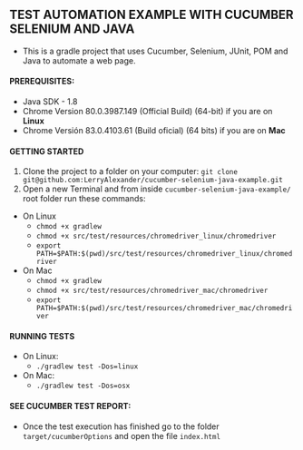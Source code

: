 ## TEST AUTOMATION EXAMPLE WITH CUCUMBER SELENIUM AND JAVA
- This is a gradle project that uses Cucumber, Selenium, JUnit, POM and Java to automate a web page.

#### PREREQUISITES:
* Java SDK - 1.8
* Chrome Version 80.0.3987.149 (Official Build) (64-bit) if you are on **Linux**
* Chrome Versión 83.0.4103.61 (Build oficial) (64 bits) if you are on **Mac**

#### GETTING STARTED
1) Clone the project to a folder on your computer: `git clone git@github.com:LerryAlexander/cucumber-selenium-java-example.git` 
2) Open a new Terminal and from inside `cucumber-selenium-java-example/` root folder run these commands: 
  - On Linux
    - `chmod +x gradlew`
    - `chmod +x src/test/resources/chromedriver_linux/chromedriver`
    - `export PATH=$PATH:$(pwd)/src/test/resources/chromedriver_linux/chromedriver`
  - On Mac
    - `chmod +x gradlew`
    - `chmod +x src/test/resources/chromedriver_mac/chromedriver`
    - `export PATH=$PATH:$(pwd)/src/test/resources/chromedriver_mac/chromedriver`
    
#### RUNNING TESTS
- On Linux:
  - `./gradlew test -Dos=linux`
- On Mac:
  - `./gradlew test -Dos=osx`

#### SEE CUCUMBER TEST REPORT:
- Once the test execution has finished go to the folder `target/cucumberOptions` and open the file `index.html` 
